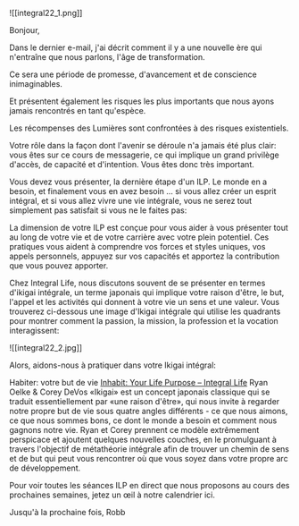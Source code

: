 
![[integral22_1.png]]

Bonjour,

Dans le dernier e-mail, j'ai décrit comment il y a une nouvelle ère qui n'entraîne que nous parlons, l'âge de transformation.

Ce sera une période de promesse, d'avancement et de conscience inimaginables.

Et présentent également les risques les plus importants que nous ayons jamais rencontrés en tant qu'espèce.

Les récompenses des Lumières sont confrontées à des risques existentiels.

Votre rôle dans la façon dont l'avenir se déroule n'a jamais été plus clair: vous êtes sur ce cours de messagerie, ce qui implique un grand privilège d'accès, de capacité et d'intention. Vous êtes donc très important.

Vous devez vous présenter, la dernière étape d'un ILP. Le monde en a besoin, et finalement vous en avez besoin ... si vous allez créer un esprit intégral, et si vous allez vivre une vie intégrale, vous ne serez tout simplement pas satisfait si vous ne le faites pas:

La dimension de votre ILP est conçue pour vous aider à vous présenter tout au long de votre vie et de votre carrière avec votre plein potentiel. Ces pratiques vous aident à comprendre vos forces et styles uniques, vos appels personnels, appuyez sur vos capacités et apportez la contribution que vous pouvez apporter.

Chez Integral Life, nous discutons souvent de se présenter en termes d'ikigai intégrale, un terme japonais qui implique votre raison d'être, le but, l'appel et les activités qui donnent à votre vie un sens et une valeur. Vous trouverez ci-dessous une image d'Ikigai intégrale qui utilise les quadrants pour montrer comment la passion, la mission, la profession et la vocation interagissent:

![[integral22_2.jpg]]



Alors, aidons-nous à pratiquer dans votre Ikigai intégral:

Habiter: votre but de vie [Inhabit: Your Life Purpose – Integral Life](https://integrallife.us14.list-manage.com/track/click?u=a5c598fc4dd1ba5f76945fdc6&id=920391da5b&e=260ca26db4)
Ryan Oelke & Corey DeVos
«Ikigai» est un concept japonais classique qui se traduit essentiellement par «une raison d'être», qui nous invite à regarder notre propre but de vie sous quatre angles différents - ce que nous aimons, ce que nous sommes bons, ce dont le monde a besoin et comment nous gagnons notre vie. Ryan et Corey prennent ce modèle extrêmement perspicace et ajoutent quelques nouvelles couches, en le promulguant à travers l'objectif de métathéorie intégrale afin de trouver un chemin de sens et de but qui peut vous rencontrer où que vous soyez dans votre propre arc de développement.


Pour voir toutes les séances ILP en direct que nous proposons au cours des prochaines semaines, jetez un œil à notre calendrier ici.

Jusqu'à la prochaine fois,
Robb